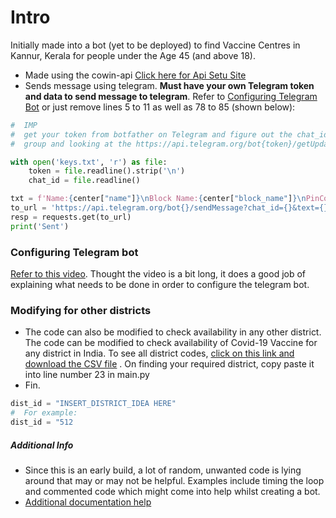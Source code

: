 # Intro
Initially made into a bot (yet to be deployed) to find Vaccine Centres in Kannur, Kerala for people under the Age 45 (and above 18).
*  Made using the cowin-api [Click here  for Api Setu Site](https://apisetu.gov.in/public/marketplace/api/cowin)
* Sends message using telegram. **Must have your own Telegram token and data to send message to telegram**. Refer to [Configuring Telegram Bot](configuring-telegram-bot) or just remove lines 5 to 11 as well as 78 to 85 (shown below):
```python
#  IMP
#  get your token from botfather on Telegram and figure out the chat_id (Can be by sending a message in the created
#  group and looking at the https://api.telegram.org/bot{token}/getUpdates page.

with open('keys.txt', 'r') as file:
    token = file.readline().strip('\n')
    chat_id = file.readline()
```  

```python
txt = f'Name:{center["name"]}\nBlock Name:{center["block_name"]}\nPinCode:{center["pincode"]}\nMin Age:{center["min_age_limit"]}\nFree/Paid:{center["fee_type"]}\nAmount:{center["fee"]}\nAvailable Capacity:{center["available_capacity"]}\nVaccine:{center["vaccine"]}'
to_url = 'https://api.telegram.org/bot{}/sendMessage?chat_id={}&text={}&parse_mode=HTML'.format(token, chat_id, txt)
resp = requests.get(to_url)
print('Sent')
``` 

### Configuring Telegram bot
[Refer to this video]( https://www.youtube.com/watch?v=JBb4-Zeezss).
Thought the video is a bit long, it does a good job of explaining what needs to be done in order to configure the telegram bot.
### Modifying for other districts
* The code can also be modified to check availability in any other district. The code can be modified to check availability of Covid-19 Vaccine for any district in India. To see all district codes, [click on this link and download the CSV file](https://api.covid19india.org/csv/latest/district_wise.csv) . On finding your required district, copy paste it into line number 23 in main.py
* Fin.
```python
dist_id = "INSERT_DISTRICT_IDEA HERE"
#  For example:
dist_id = "512
```
##### Additional Info
* Since this is an early build, a lot of random, unwanted code is lying around that may or may not be helpful. Examples include timing the loop and commented code which might come into help whilst creating a bot.
* [Additional documentation help](https://api.covid19india.org/)